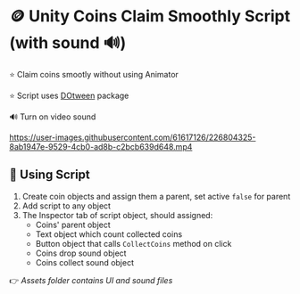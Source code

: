 # 🪙 Unity Coins Claim Smoothly Script (with sound 🔊)

⭐ Claim coins smootly without using Animator

⭐ Script uses [DOtween](https://assetstore.unity.com/packages/tools/animation/dotween-hotween-v2-27676) package

🔊 Turn on video sound

https://user-images.githubusercontent.com/61617126/226804325-8ab1947e-9529-4cb0-ad8b-c2bcb639d648.mp4

## 🚀 Using Script
1. Create coin objects and assign them a parent, set active `false` for parent
2. Add script to any object
3. The Inspector tab of script object, should assigned:
    - Coins' parent object
    - Text object which count collected coins
    - Button object that calls `CollectCoins` method on click
    - Coins drop sound object
    - Coins collect sound object

👉 _Assets folder contains UI and sound files_
